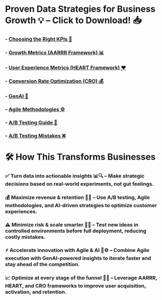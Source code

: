 # Proven Data Strategies for Business Growth 💡 – Click to Download! 📥


### - [Choosing the Right KPIs 🎯](https://github.com/user-attachments/files/19525185/Choosing.Metrics.pdf)

### - [Growth Metrics (AARRR Framework) 📊](https://github.com/user-attachments/files/19525183/AARRR.Framework.pdf)

### - [User Experience Metrics (HEART Framework) ❤️](https://github.com/user-attachments/files/19525187/HEART.Framework.pdf)

### - [Conversion Rate Optimization (CRO) 💰](https://github.com/user-attachments/files/19525186/Conversion.Rate.pdf)

### - [GenAI 🤖](https://github.com/user-attachments/files/19525188/GenAI.pdf)

### - [Agile Methodologies ⚙️](https://github.com/user-attachments/files/19525190/Agile.pdf)

### - [A/B Testing Guide 🧪](https://github.com/user-attachments/files/19525192/A.B.testing.pdf)

### - [A/B Testing Mistakes ❌](https://github.com/user-attachments/files/19525191/A.B.testing.mistakes.pdf)



# 🛠️ How This Transforms Businesses

### ✅ Turn data into actionable insights 📊🔍 – Make strategic decisions based on real-world experiments, not gut feelings.

### 💰 Maximize revenue & retention 🚀💡 – Use A/B testing, Agile methodologies, and AI-driven strategies to optimize customer experiences.

### ⚠️ Minimize risk & scale smarter 🎯🔬 – Test new ideas in controlled environments before full deployment, reducing costly mistakes.

### ⚡ Accelerate innovation with Agile & AI 🤖⚙️ – Combine Agile execution with GenAI-powered insights to iterate faster and stay ahead of the competition.

### 📈 Optimize at every stage of the funnel 🔄🎯 – Leverage AARRR, HEART, and CRO frameworks to improve user acquisition, activation, and retention.
